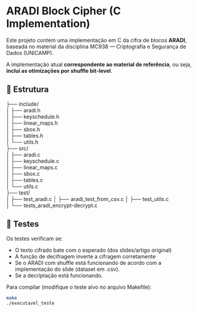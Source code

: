 # ARADI Block Cipher (C Implementation)

Este projeto contém uma implementação em C da cifra de blocos **ARADI**, baseada no material da disciplina MC938 — Criptografia e Segurança de Dados (UNICAMP).

A implementação atual **correspondente ao material de referência**, ou seja, **inclui as otimizações por shuffle bit-level**.

## 📁 Estrutura
├── include/  
│ ├── aradi.h  
│ ├── keyschedule.h  
│ ├── linear_maps.h  
│ ├── sbox.h  
│ ├── tables.h  
│ └── utils.h  
├── src/  
│ ├── aradi.c  
│ ├── keyschedule.c  
│ ├── linear_maps.c  
│ ├── sbox.c  
│ ├── tables.c  
│ └── utils.c  
├── test/  
│ ├── test_aradi.c
│ ├── aradi_test_from_csv.c
│ ├── test_utils.c  
│ └── tests_aradi_encrypt-decrypt.c

## 🧪 Testes

Os testes verificam se:

- O texto cifrado bate com o esperado (dos slides/artigo original)
- A função de decifragem inverte a cifragem corretamente
- Se o ARADI com shuffle está funcionando de acordo com a implementação do slide (dataset em .csv).
- Se a decriptação está funcionando.

Para compilar (modifique o teste alvo no arquivo Makefile):

```bash
make
./executavel_teste

